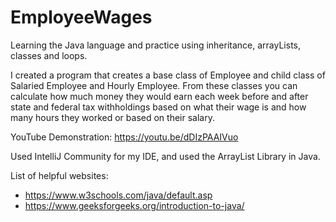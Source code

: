 # EmployeeWages
Learning the Java language and practice using inheritance, arrayLists, classes and loops.

I created a program that creates a base class of Employee and child class of Salaried Employee and Hourly Employee. From 
these classes you can calculate how much money they would earn each week before and after state and federal tax withholdings
based on what their wage is and how many hours they worked or based on their salary.

YouTube Demonstration: https://youtu.be/dDIzPAAIVuo

Used IntelliJ Community for my IDE, and used the ArrayList Library in Java.

List of helpful websites:

- https://www.w3schools.com/java/default.asp
- https://www.geeksforgeeks.org/introduction-to-java/